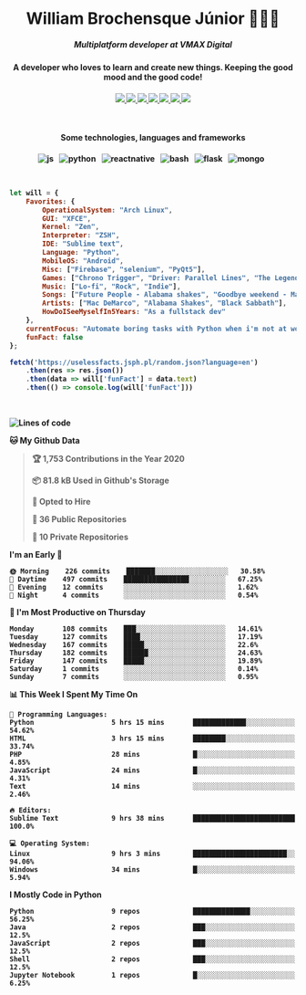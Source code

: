 <h1 align="center">William Brochensque Júnior 👨🏼‍💻</h1>

<h5 align="center">Multiplatform developer at VMAX Digital</h5>
<h4 align="center">A developer who loves to learn and create new things. Keeping the good mood and the good code!<h4/>

<p align="center">
	<a href="https://gist.github.com/willnaoosmith">
		<img src="https://img.shields.io/badge/-Github-000?style=for-the-badge&logo=Github&logoColor=white" />
	</a>
	<a href="https://stackoverflow.com/users/story/12368797">
		<img src="https://img.shields.io/badge/-Stackoverflow-4CA143?style=for-the-badge&logo=Stackoverflow&logoColor=white" />
	</a>
	<a href="https://api.whatsapp.com/send?phone=5511941228721text=Ola!">
		<img src="https://img.shields.io/badge/WHATSAPP-%2325D366.svg?&style=for-the-badge&logo=whatsapp&logoColor=white" />
	</a>
	<a href="mailto:brochensquewill@protonmail.com">
		<img src="https://img.shields.io/badge/protonmail-%238B89CC.svg?&style=for-the-badge&logo=protonmail&logoColor=white" />
	</a>
	<a href="https://www.facebook.com/willnaoosmith">
		<img src="https://img.shields.io/badge/facebook-%231877F2.svg?&style=for-the-badge&logo=facebook&logoColor=white" />
	</a>
	<a href="https://twitter.com/willnaoosmit">
		<img src="https://img.shields.io/badge/twitter-%231DA1F2.svg?&style=for-the-badge&logo=twitter&logoColor=white" />
	</a>
	<a href="https://open.spotify.com/playlist/7vH3uawXW4r3mX2NNglmeI?si=Fcrr0zmITmylmWQLg5ANgQ">
		<img src="https://img.shields.io/badge/spotify-%231ED760.svg?&style=for-the-badge&logo=spotify&logoColor=white" />
	</a>
</p>

<br>

<h4 align="center">Some technologies, languages and frameworks<h4/>
	
<p align="center">
	<img src="https://img.shields.io/badge/javascript%20-%23323330.svg?&style=for-the-badge&logo=javascript&logoColor=%23F7DF1E" alt="js" />&nbsp;&nbsp;
	<img src="https://img.shields.io/badge/python%20-%2314354C.svg?&style=for-the-badge&logo=python&logoColor=white" alt="python" />&nbsp;&nbsp;
	<img src="https://img.shields.io/badge/react_native%20-%2320232a.svg?&style=for-the-badge&logo=react&logoColor=%2361DAFB" alt="reactnative" />&nbsp;&nbsp;
	<img src="https://img.shields.io/badge/shell_script%20-%23121011.svg?&style=for-the-badge&logo=gnu-bash&logoColor=white" alt="bash" />&nbsp;&nbsp;
	<img src="https://img.shields.io/badge/flask%20-%23000.svg?&style=for-the-badge&logo=flask&logoColor=white" alt="flask" />&nbsp;&nbsp;
	<img src="https://img.shields.io/badge/MongoDB-%234ea94b.svg?&style=for-the-badge&logo=mongodb&logoColor=white" alt="mongo" />&nbsp;&nbsp;
</p>

<br>

```javascript
let will = {
    Favorites: {
    	OperationalSystem: "Arch Linux",
        GUI: "XFCE",
        Kernel: "Zen",
        Interpreter: "ZSH",
    	IDE: "Sublime text",
    	Language: "Python",
    	MobileOS: "Android",
    	Misc: ["Firebase", "selenium", "PyQt5"],
    	Games: ["Chrono Trigger", "Driver: Parallel Lines", "The Legend of Zelda: The Minish Cap", "Some kaizos"],
    	Music: ["Lo-fi", "Rock", "Indie"],
    	Songs: ["Future People - Alabama shakes", "Goodbye weekend - Mac DeMarco", "N.I.B - Black Sabbath"],
    	Artists: ["Mac DeMarco", "Alabama Shakes", "Black Sabbath"],
    	HowDoISeeMyselfIn5Years: "As a fullstack dev"
    },
    currentFocus: "Automate boring tasks with Python when i'm not at work",
    funFact: false
};

fetch('https://uselessfacts.jsph.pl/random.json?language=en')
	.then(res => res.json())
	.then(data => will['funFact'] = data.text)
	.then(() => console.log(will['funFact']))
```

<br>

<!--START_SECTION:waka-->
![Lines of code](https://img.shields.io/badge/From%20Hello%20World%20I%27ve%20Written-10.4%20million%20lines%20of%20code-blue)

**🐱 My Github Data** 

> 🏆 1,753 Contributions in the Year 2020
 > 
> 📦 81.8 kB Used in Github's Storage 
 > 
> 💼 Opted to Hire
 > 
> 📜 36 Public Repositories
 > 
> 🔑 10 Private Repositories 

**I'm an Early 🐤** 

```text
🌞 Morning    226 commits    ███████░░░░░░░░░░░░░░░░░░   30.58% 
🌆 Daytime    497 commits    ████████████████░░░░░░░░░   67.25% 
🌃 Evening    12 commits     ░░░░░░░░░░░░░░░░░░░░░░░░░   1.62% 
🌙 Night      4 commits      ░░░░░░░░░░░░░░░░░░░░░░░░░   0.54%

```
📅 **I'm Most Productive on Thursday** 

```text
Monday       108 commits    ███░░░░░░░░░░░░░░░░░░░░░░   14.61% 
Tuesday      127 commits    ████░░░░░░░░░░░░░░░░░░░░░   17.19% 
Wednesday    167 commits    █████░░░░░░░░░░░░░░░░░░░░   22.6% 
Thursday     182 commits    ██████░░░░░░░░░░░░░░░░░░░   24.63% 
Friday       147 commits    █████░░░░░░░░░░░░░░░░░░░░   19.89% 
Saturday     1 commits      ░░░░░░░░░░░░░░░░░░░░░░░░░   0.14% 
Sunday       7 commits      ░░░░░░░░░░░░░░░░░░░░░░░░░   0.95%

```


📊 **This Week I Spent My Time On** 

```text
💬 Programming Languages: 
Python                   5 hrs 15 mins       █████████████░░░░░░░░░░░░   54.62% 
HTML                     3 hrs 15 mins       ████████░░░░░░░░░░░░░░░░░   33.74% 
PHP                      28 mins             █░░░░░░░░░░░░░░░░░░░░░░░░   4.85% 
JavaScript               24 mins             █░░░░░░░░░░░░░░░░░░░░░░░░   4.31% 
Text                     14 mins             ░░░░░░░░░░░░░░░░░░░░░░░░░   2.46%

🔥 Editors: 
Sublime Text             9 hrs 38 mins       █████████████████████████   100.0%

💻 Operating System: 
Linux                    9 hrs 3 mins        ███████████████████████░░   94.06% 
Windows                  34 mins             █░░░░░░░░░░░░░░░░░░░░░░░░   5.94%

```

**I Mostly Code in Python** 

```text
Python                   9 repos             ██████████████░░░░░░░░░░░   56.25% 
Java                     2 repos             ███░░░░░░░░░░░░░░░░░░░░░░   12.5% 
JavaScript               2 repos             ███░░░░░░░░░░░░░░░░░░░░░░   12.5% 
Shell                    2 repos             ███░░░░░░░░░░░░░░░░░░░░░░   12.5% 
Jupyter Notebook         1 repos             █░░░░░░░░░░░░░░░░░░░░░░░░   6.25%

```



<!--END_SECTION:waka-->

